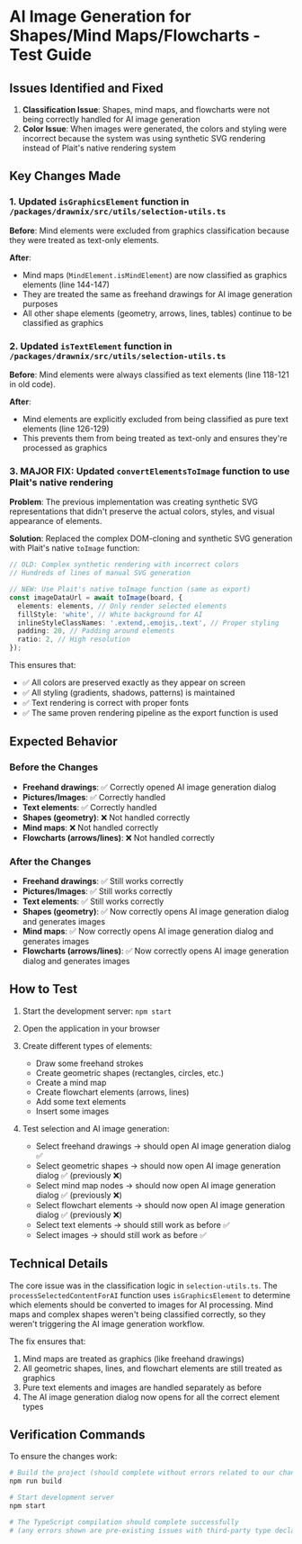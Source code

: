 # AI Image Generation for Shapes/Mind Maps/Flowcharts - Test Guide

## Issues Identified and Fixed

1. **Classification Issue**: Shapes, mind maps, and flowcharts were not being correctly handled for AI image generation
2. **Color Issue**: When images were generated, the colors and styling were incorrect because the system was using synthetic SVG rendering instead of Plait's native rendering system

## Key Changes Made

### 1. Updated `isGraphicsElement` function in `/packages/drawnix/src/utils/selection-utils.ts`

**Before**: Mind elements were excluded from graphics classification because they were treated as text-only elements.

**After**: 
- Mind maps (`MindElement.isMindElement`) are now classified as graphics elements (line 144-147)
- They are treated the same as freehand drawings for AI image generation purposes
- All other shape elements (geometry, arrows, lines, tables) continue to be classified as graphics

### 2. Updated `isTextElement` function in `/packages/drawnix/src/utils/selection-utils.ts`

**Before**: Mind elements were always classified as text elements (line 118-121 in old code).

**After**:
- Mind elements are explicitly excluded from being classified as pure text elements (line 126-129)
- This prevents them from being treated as text-only and ensures they're processed as graphics

### 3. **MAJOR FIX**: Updated `convertElementsToImage` function to use Plait's native rendering

**Problem**: The previous implementation was creating synthetic SVG representations that didn't preserve the actual colors, styles, and visual appearance of elements.

**Solution**: Replaced the complex DOM-cloning and synthetic SVG generation with Plait's native `toImage` function:

```typescript
// OLD: Complex synthetic rendering with incorrect colors
// Hundreds of lines of manual SVG generation

// NEW: Use Plait's native toImage function (same as export)
const imageDataUrl = await toImage(board, {
  elements: elements, // Only render selected elements
  fillStyle: 'white', // White background for AI
  inlineStyleClassNames: '.extend,.emojis,.text', // Proper styling
  padding: 20, // Padding around elements  
  ratio: 2, // High resolution
});
```

This ensures that:
- ✅ All colors are preserved exactly as they appear on screen
- ✅ All styling (gradients, shadows, patterns) is maintained
- ✅ Text rendering is correct with proper fonts
- ✅ The same proven rendering pipeline as the export function is used

## Expected Behavior

### Before the Changes
- **Freehand drawings**: ✅ Correctly opened AI image generation dialog
- **Pictures/Images**: ✅ Correctly handled 
- **Text elements**: ✅ Correctly handled
- **Shapes (geometry)**: ❌ Not handled correctly
- **Mind maps**: ❌ Not handled correctly  
- **Flowcharts (arrows/lines)**: ❌ Not handled correctly

### After the Changes
- **Freehand drawings**: ✅ Still works correctly
- **Pictures/Images**: ✅ Still works correctly
- **Text elements**: ✅ Still works correctly  
- **Shapes (geometry)**: ✅ Now correctly opens AI image generation dialog and generates images
- **Mind maps**: ✅ Now correctly opens AI image generation dialog and generates images
- **Flowcharts (arrows/lines)**: ✅ Now correctly opens AI image generation dialog and generates images

## How to Test

1. Start the development server: `npm start`
2. Open the application in your browser
3. Create different types of elements:
   - Draw some freehand strokes
   - Create geometric shapes (rectangles, circles, etc.)
   - Create a mind map
   - Create flowchart elements (arrows, lines)
   - Add some text elements
   - Insert some images

4. Test selection and AI image generation:
   - Select freehand drawings → should open AI image generation dialog ✅
   - Select geometric shapes → should now open AI image generation dialog ✅ (previously ❌)
   - Select mind map nodes → should now open AI image generation dialog ✅ (previously ❌) 
   - Select flowchart elements → should now open AI image generation dialog ✅ (previously ❌)
   - Select text elements → should still work as before ✅
   - Select images → should still work as before ✅

## Technical Details

The core issue was in the classification logic in `selection-utils.ts`. The `processSelectedContentForAI` function uses `isGraphicsElement` to determine which elements should be converted to images for AI processing. Mind maps and complex shapes weren't being classified correctly, so they weren't triggering the AI image generation workflow.

The fix ensures that:
1. Mind maps are treated as graphics (like freehand drawings)
2. All geometric shapes, lines, and flowchart elements are still treated as graphics
3. Pure text elements and images are handled separately as before
4. The AI image generation dialog now opens for all the correct element types

## Verification Commands

To ensure the changes work:

```bash
# Build the project (should complete without errors related to our changes)
npm run build

# Start development server
npm start

# The TypeScript compilation should complete successfully
# (any errors shown are pre-existing issues with third-party type declarations)
```